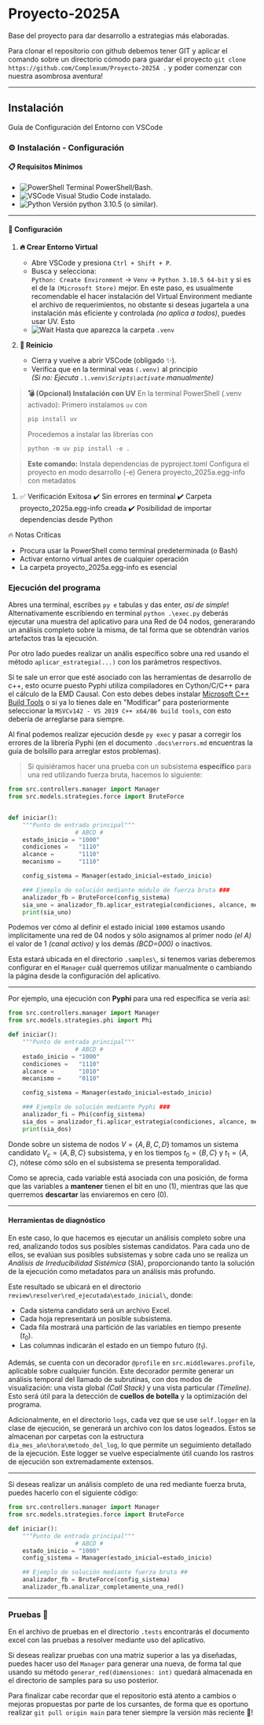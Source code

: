 # Proyecto-2025A

Base del proyecto para dar desarrollo a estrategias más elaboradas.

Para clonar el repositorio con github debemos tener GIT y aplicar el comando sobre un directorio cómodo para guardar el proyecto `git clone https://github.com/Complexum/Proyecto-2025A .` y poder comenzar con nuestra asombrosa aventura!

---

## Instalación

Guía de Configuración del Entorno con VSCode

### ⚙️ Instalación - Configuración

#### 📋 **Requisitos Mínimos**
- ![PowerShell](https://img.shields.io/badge/-PowerShell-blue?style=flat-square) Terminal PowerShell/Bash.
- ![VSCode](https://img.shields.io/badge/-VSCode-007ACC?logo=visualstudiocode&style=flat-square) Visual Studio Code instalado.
- ![Python](https://img.shields.io/badge/-Python%203.10.5-3776AB?logo=python&style=flat-square) Versión python 3.10.5 (o similar).

---

#### 🚀 **Configuración**

1. **🔥 Crear Entorno Virtual**  
   - Abre VSCode y presiona `Ctrl + Shift + P`.
   - Busca y selecciona:  
     `Python: Create Environment` → `Venv` → `Python 3.10.5 64-bit` y si es el de la `(Microsoft Store)` mejor. En este paso, es usualmente recomendable el hacer instalación del Virtual Environment mediante el archivo de requerimientos, no obstante si deseas jugartela a una instalación más eficiente y controlada _(no aplica a todos)_, puedes usar UV. Esto 
   - ![Wait](https://img.shields.io/badge/-ESPERA_5_segundos-important) Hasta que aparezca la carpeta `.venv`

2. **🔄 Reinicio**
   - Cierra y vuelve a abrir VSCode (obligado ✨).
   - Verifica que en la terminal veas `(.venv)` al principio  
     *(Si no: Ejecuta `.\.venv\Scripts\activate` manualmente)*


> **💣 (Opcional) Instalación con UV**
>   En la terminal PowerShell (.venv activado): 
>   Primero instalamos `uv` con 
>   ```powershell
>   pip install uv
>   ```
>   Procedemos a instalar las librerías con
>   ```powershell
>   python -m uv pip install -e .
>   ```

> **Este comando:**
> Instala dependencias de pyproject.toml
> Configura el proyecto en modo desarrollo (-e)
> Genera proyecto_2025a.egg-info con metadatos

1. ✅ Verificación Exitosa
   ✔️ Sin errores en terminal
   ✔️ Carpeta proyecto_2025a.egg-info creada
   ✔️ Posibilidad de importar dependencias desde Python

🔥 Notas Críticas
   - Procura usar la PowerShell como terminal predeterminada (o Bash)
   - Activar entorno virtual antes de cualquier operación
   - La carpeta proyecto_2025a.egg-info es esencial

### Ejecución del programa

Abres una terminal, escribes `py e` tabulas y das enter, _así de simple_! Alternativamente escribiendo en terminal `python .\exec.py` deberás ejecutar una muestra del aplicativo para una Red de 04 nodos, generarando un análisis completo sobre la misma, de tal forma que se obtendrán varios artefactos tras la ejecución.

Por otro lado puedes realizar un anális específico sobre una red usando el método `aplicar_estrategia(...)` con los parámetros respectivos.

Si te sale un error que esté asociado con las herramientas de desarrollo de c++, esto ocurre puesto Pyphi utiliza compiladores en Cython/C/C++ para el cálculo de la EMD Causal. Con esto debes debes instalar [Microsoft C++ Build Tools](https://visualstudio.microsoft.com/es/visual-cpp-build-tools/) o si ya lo tienes dale en "Modificar" para posteriormente seleccionar la `MSVCv142 - VS 2019 C++ x64/86 build tools`, con esto debería de arreglarse para siempre.

Al final podemos realizar ejecución desde `py exec` y pasar a corregir los errores de la librería Pyphi (en el documento `.docs\errors.md` encuentras la guía de bolsillo para arreglar estos problemas).

> Si quisiéramos hacer una prueba con un subsistema **específico** para una red utilizando fuerza bruta, hacemos lo siguiente:

```py
from src.controllers.manager import Manager
from src.models.strategies.force import BruteForce


def iniciar():
    """Punto de entrada principal"""
                   # ABCD #
    estado_inicio = "1000"
    condiciones =   "1110"
    alcance =       "1110"
    mecanismo =     "1110"

    config_sistema = Manager(estado_inicial=estado_inicio)

    ### Ejemplo de solución mediante módulo de fuerza bruta ###
    analizador_fb = BruteForce(config_sistema)
    sia_uno = analizador_fb.aplicar_estrategia(condiciones, alcance, mecanismo)
    print(sia_uno)
```

Podemos ver cómo al definir el estado inicial `1000` estamos usando implícitamente una red de 04 nodos y sólo asignamos al primer nodo _(el A)_ el valor de 1 _(canal activo)_ y los demás _(BCD=000)_ o inactivos.

Esta estará ubicada en el directorio `.samples\`, si tenemos varias deberemos configurar en el `Manager` cuál querremos utilizar manualmente o cambiando la página desde la configuración del aplicativo.

---

Por ejemplo, una ejecución con **Pyphi** para una red específica se vería así:

```py
from src.controllers.manager import Manager
from src.models.strategies.phi import Phi

def iniciar():
    """Punto de entrada principal"""
                   # ABCD #
    estado_inicio = "1000"
    condiciones =   "1110"
    alcance =       "1010"
    mecanismo =     "0110"

    config_sistema = Manager(estado_inicial=estado_inicio)

    ### Ejemplo de solución mediante Pyphi ###
    analizador_fi = Phi(config_sistema)
    sia_dos = analizador_fi.aplicar_estrategia(condiciones, alcance, mecanismo)
    print(sia_dos)
```

Donde sobre un sistema de nodos $V=\{A,B,C,D\}$ tomamos un sistema candidato $V_c=\{A,B,C\}$ subsistema, y en los tiempos $t_0=\{B,C\}$ y $t_1=\{A,C\}$, nótese cómo sólo en el subsistema se presenta temporalidad.

Como se aprecia, cada variable está asociada con una posición, de forma que las variables a **mantener** tienen el bit en uno (1), mientras que las que querremos **descartar** las enviaremos en cero (0).

---

#### Herramientas de diagnóstico

En este caso, lo que hacemos es ejecutar un análisis completo sobre una red, analizando todos sus posibles sistemas candidatos. Para cada uno de ellos, se evalúan sus posibles subsistemas y sobre cada uno se realiza un _Análisis de Irreducibilidad Sistémica_ (SIA), proporcionando tanto la solución de la ejecución como metadatos para un análisis más profundo.

Este resultado se ubicará en el directorio `review\resolver\red_ejecutada\estado_inicial\`, donde:
- Cada sistema candidato será un archivo Excel.
- Cada hoja representará un posible subsistema.
- Cada fila mostrará una partición de las variables en tiempo presente $(t_0)$.
- Las columnas indicarán el estado en un tiempo futuro $(t_1)$.

Además, se cuenta con un decorador `@profile` en `src.middlewares.profile`, aplicable sobre cualquier función. Este decorador permite generar un análisis temporal del llamado de subrutinas, con dos modos de visualización: una vista global _(Call Stack)_ y una vista particular _(Timeline)_. Esto será útil para la detección de **cuellos de botella** y la optimización del programa.

Adicionalmente, en el directorio `logs`, cada vez que se use `self.logger` en la clase de ejecución, se generará un archivo con los datos logeados. Estos se almacenan por carpetas con la estructura `dia_mes_año\hora\metodo_del_log`, lo que permite un seguimiento detallado de la ejecución. Este logger se vuelve especialmente útil cuando los rastros de ejecución son extremadamente extensos.

---

Si deseas realizar un análisis completo de una red mediante fuerza bruta, puedes hacerlo con el siguiente código:

```py
from src.controllers.manager import Manager
from src.models.strategies.force import BruteForce

def iniciar():
    """Punto de entrada principal"""
                   # ABCD #
    estado_inicio = "1000"
    config_sistema = Manager(estado_inicial=estado_inicio)

    ## Ejemplo de solución mediante fuerza bruta ##
    analizador_fb = BruteForce(config_sistema)
    analizador_fb.analizar_completamente_una_red()
```

---

### Pruebas 🧪

En el archivo de pruebas en el directorio `.tests` encontrarás el documento excel con las pruebas a resolver mediante uso del aplicativo.

Si deseas realizar pruebas con una matriz superior a las ya diseñadas, puedes hacer uso del `Manager` para generar una nueva, de forma tal que usando su método `generar_red(dimensiones: int)` quedará almacenada en el directorio de samples para su uso posterior.

Para finalizar cabe recordar que el repositorio está atento a cambios o mejoras propuestas por parte de los cursantes, de forma que es oportuno realizar `git pull origin main` para tener siempre la versión más reciente 🫶!
